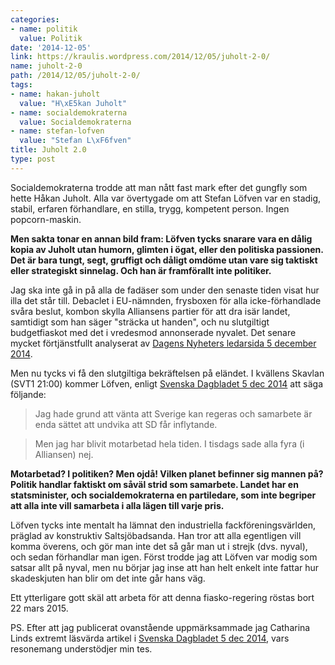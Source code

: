 ```yaml
---
categories:
- name: politik
  value: Politik
date: '2014-12-05'
link: https://kraulis.wordpress.com/2014/12/05/juholt-2-0/
name: juholt-2-0
path: /2014/12/05/juholt-2-0/
tags:
- name: hakan-juholt
  value: "H\xE5kan Juholt"
- name: socialdemokraterna
  value: Socialdemokraterna
- name: stefan-lofven
  value: "Stefan L\xF6fven"
title: Juholt 2.0
type: post
---
```

Socialdemokraterna trodde att man nått fast mark efter det gungfly som hette Håkan Juholt. Alla var övertygade om att Stefan Löfven var en stadig, stabil, erfaren förhandlare, en stilla, trygg, kompetent person. Ingen popcorn-maskin.

**Men sakta tonar en annan bild fram: Löfven tycks snarare vara en dålig kopia av Juholt utan humorn, glimten i ögat, eller den politiska passionen. Det är bara tungt, segt, gruffigt och dåligt omdöme utan vare sig taktiskt eller strategiskt sinnelag. Och han är framförallt inte politiker.**

Jag ska inte gå in på alla de fadäser som under den senaste tiden visat hur illa det står till. Debaclet i EU-nämnden, frysboxen för alla icke-förhandlade svåra beslut, kombon skylla Alliansens partier för att dra isär landet, samtidigt som han säger "sträcka ut handen", och nu slutgiltigt budgetfiaskot med det i vredesmod annonserade nyvalet. Det senare mycket förtjänstfullt analyserat av [Dagens Nyheters ledarsida 5 december 2014](http://www.dn.se/ledare/huvudledare/lofven-ar-arg-och-annu-argare-kommer-han-att-bli/).

Men nu tycks vi få den slutgiltiga bekräftelsen på eländet. I kvällens Skavlan (SVT1 21:00) kommer Löfven, enligt [Svenska Dagbladet 5 dec 2014](http://www.svd.se/nyheter/inrikes/lofven-i-skavlan-jag-ar-motarbetad_4164377.svd) att säga följande:

> Jag hade grund att vänta att Sverige kan regeras och samarbete är enda sättet att undvika att SD får inflytande.

> Men jag har blivit motarbetad hela tiden. I tisdags sade alla fyra (i Alliansen) nej.

**Motarbetad? I politiken? Men ojdå! Vilken planet befinner sig mannen på? Politik handlar faktiskt om såväl strid som samarbete. Landet har en statsminister, och socialdemokraterna en partiledare, som inte begriper att alla inte vill samarbeta i alla lägen till varje pris.**

Löfven tycks inte mentalt ha lämnat den industriella fackföreningsvärlden, präglad av konstruktiv Saltsjöbadsanda. Han tror att alla egentligen vill komma överens, och gör man inte det så går man ut i strejk (dvs. nyval), och sedan förhandlar man igen. Först trodde jag att Löfven var modig som satsar allt på nyval, men nu börjar jag inse att han helt enkelt inte fattar hur skadeskjuten han blir om det inte går hans väg.

Ett ytterligare gott skäl att arbeta för att denna fiasko-regering röstas bort 22 mars 2015.

PS. Efter att jag publicerat ovanstående uppmärksammade jag Catharina Linds extremt läsvärda artikel i [Svenska Dagbladet 5 dec 2014](http://www.svd.se/opinion/brannpunkt/lofven-misstog-sig-i-sattet-att-forhandla_4165681.svd), vars resonemang understödjer min tes.

